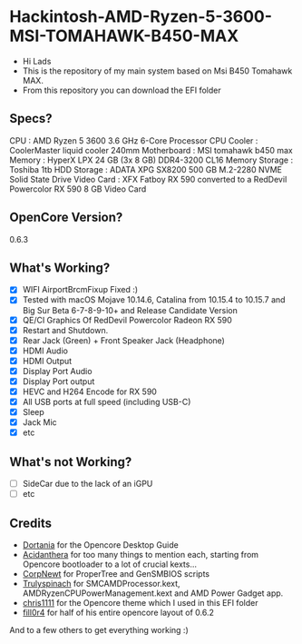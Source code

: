 # Hackintosh-AMD-Ryzen-5-3600-MSI-TOMAHAWK-B450-MAX
- Hi Lads
- This is the repository of my main system based on Msi B450 Tomahawk MAX.
- From this repository you can download the EFI folder

## Specs?
CPU : AMD Ryzen 5 3600 3.6 GHz 6-Core Processor
  CPU Cooler : CoolerMaster liquid cooler 240mm
 Motherboard : MSI tomahawk b450 max
      Memory : HyperX LPX 24 GB (3x 8 GB) DDR4-3200 CL16 Memory
     Storage : Toshiba  1tb HDD
     Storage : ADATA XPG SX8200 500 GB M.2-2280 NVME Solid State Drive
  Video Card : XFX Fatboy RX 590 converted to a RedDevil Powercolor RX 590 8 GB Video Card
  
## OpenCore Version?
0.6.3

## What's Working?
- [x] WIFI AirportBrcmFixup Fixed :)
- [x] Tested with macOS Mojave 10.14.6, Catalina from 10.15.4 to 10.15.7 and Big Sur Beta 6-7-8-9-10+ and Release Candidate Version 
- [x] QE/CI Graphics Of RedDevil Powercolor Radeon RX 590
- [x] Restart and Shutdown. 
- [x] Rear Jack (Green) + Front Speaker Jack (Headphone)
- [x] HDMI Audio
- [x] HDMI Output
- [x] Display Port Audio
- [x] Display Port output
- [x] HEVC and H264 Encode for RX 590
- [x] All USB ports at full speed (including USB-C)
- [x] Sleep 
- [x] Jack Mic
- [x] etc

## What's not Working?
- [ ] SideCar due to the lack of an iGPU
- [ ] etc

## Credits
- [Dortania](https://github.com/dortania) for the Opencore Desktop Guide
- [Acidanthera](https://github.com/acidanthera) for too many things to mention each, starting from Opencore bootloader to a lot of crucial kexts...
- [CorpNewt](https://github.com/corpnewt) for ProperTree and GenSMBIOS scripts
- [Trulyspinach](https://github.com/trulyspinach) for SMCAMDProcessor.kext, AMDRyzenCPUPowerManagement.kext and AMD Power Gadget app.
- [chris1111](https://github.com/chris1111) for the Opencore theme which I used in this EFI folder
- [fill0r4](https://github.com/fill0r4) for half of his entire opencore layout of 0.6.2

And to a few others to get everything working :)
